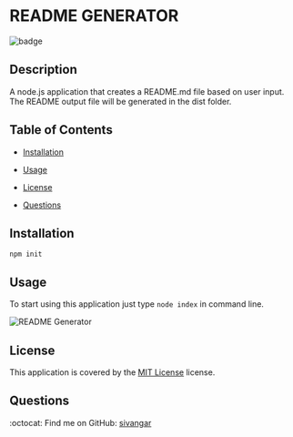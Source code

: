 # README GENERATOR
![badge](https://img.shields.io/badge/license-MIT-brightgreen)

## Description  <br /> 
A node.js application that creates a README.md file based on user input.
The README output file will be generated in the dist folder.


## Table of Contents

* [Installation](#installation)
* [Usage](#usage)
* [License](#license)


* [Questions](#Questions)


## Installation <br />
`npm init`

## Usage <br />
To start using this application just type 
`node index` 
in command line.

![README Generator](./utils/README%20Generator%20use%20%E2%80%90%20Made%20with%20Clipchamp.gif)

## License

This application is covered by the [MIT License](https://choosealicense.com/licenses/mit/) license. 








## Questions

:octocat: Find me on GitHub: [sivangar](https://github.com/sivangar) 

